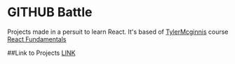 # GITHUB Battle  

Projects made in a persuit to learn React. It's based of  [TylerMcginnis](https://github.com/tylermcginnis "TylerMcginnis GitHub") course [React Fundamentals](https://tylermcginnis.com/courses/react-fundamentals/ "Course")

##Link to Projects
[LINK](https://reactgithubbattle-1297d.firebaseapp.com/ "Project")